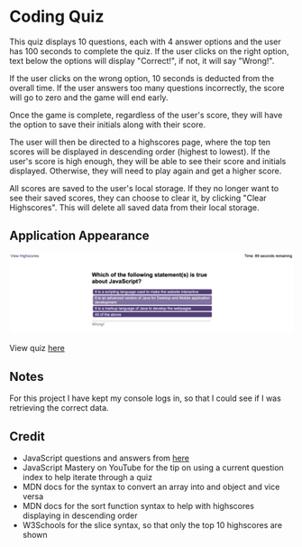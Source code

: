 # Coding Quiz

This quiz displays 10 questions, each with 4 answer options and the user has 100 seconds to complete the quiz. If the user clicks on the right option, text below the options will display "Correct!", if not, it will say "Wrong!".

If the user clicks on the wrong option, 10 seconds is deducted from the overall time. If the user answers too many questions incorrectly, the score will go to zero and the game will end early.

Once the game is complete, regardless of the user's score, they will have the option to save their initials along with their score.

The user will then be directed to a highscores page, where the top ten scores will be displayed in descending order (highest to lowest). If the user's score is high enough, they will be able to see their score and initials displayed. Otherwise, they will need to play again and get a higher score.

All scores are saved to the user's local storage. If they no longer want to see their saved scores, they can choose to clear it, by clicking "Clear Highscores". This will delete all saved data from their local storage.

## Application Appearance

![Quiz](assets/images/quiz-image.png)

View quiz [here](https://leannecodes.github.io/coding-quiz/index.html)

## Notes
For this project I have kept my console logs in, so that I could see if I was retrieving the correct data. 

## Credit
- JavaScript questions and answers from [here](https://www.includehelp.com/mcq/javascript-multiple-choice-questions-mcqs.aspx#google_vignette)
- JavaScript Mastery on YouTube for the tip on using a current question index to help iterate through a quiz
- MDN docs for the syntax to convert an array into and object and vice versa
- MDN docs for the sort function syntax to help with highscores displaying in descending order
- W3Schools for the slice syntax, so that only the top 10 highscores are shown
